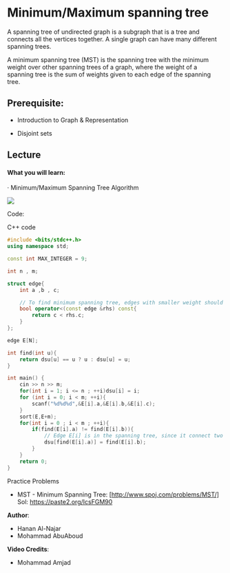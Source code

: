 # Minimum/Maximum spanning tree

A spanning tree of undirected graph is a subgraph that is a tree and connects all the vertices together. A single graph can have many different spanning trees.

A minimum spanning tree (MST) is the spanning tree with the minimum weight over other spanning trees of a graph, where the weight of a spanning tree is the sum of weights given to each edge of the spanning tree.

## Prerequisite:

- Introduction to Graph & Representation

- Disjoint sets

## Lecture

#### What you will learn:

· Minimum/Maximum Spanning Tree Algorithm

[![](https://img.youtube.com/vi/HQ5ANfzSDn0/0.jpg)](https://www.youtube.com/watch?v=HQ5ANfzSDn0)

Code:

C++ code
```cpp
#include <bits/stdc++.h>
using namespace std;

const int MAX_INTEGER = 9;

int n , m;

struct edge{
	int a ,b , c;

	// To find minimum spanning tree, edges with smaller weight should come first.
	bool operator<(const edge &rhs) const{
		return c < rhs.c;
	}
};

edge E[N];

int find(int u){
	return dsu[u] == u ? u : dsu[u] = u;
}

int main() {
	cin >> n >> m;
	for(int i = 1; i <= n ; ++i)dsu[i] = i;
	for (int i = 0; i < m; ++i){
		scanf("%d%d%d",&E[i].a,&E[i].b,&E[i].c);
	}
	sort(E,E+m);
	for(int i = 0 ; i < m ; ++i){
		if(find(E[i].a) != find(E[i].b)){
			// Edge E[i] is in the spanning tree, since it connect two disconnected component
			dsu[find(E[i].a)] = find(E[i].b);
		}
	}
	return 0;
}
```

Practice Problems
- MST - Minimum Spanning Tree: [http://www.spoj.com/problems/MST/]
    Sol: https://paste2.org/IcsFGM90
    
**Author**:
- Hanan Al-Najar
- Mohammad AbuAboud

**Video Credits**:
- Mohammad Amjad